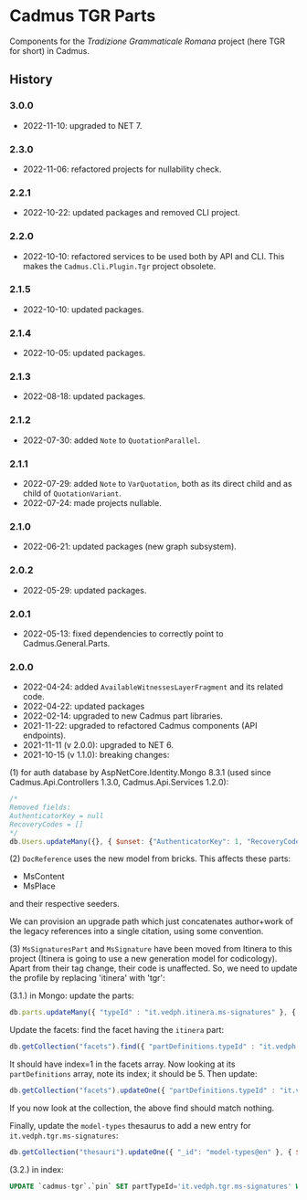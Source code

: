 # Cadmus TGR Parts

Components for the _Tradizione Grammaticale Romana_ project (here TGR for short) in Cadmus.

## History

### 3.0.0

- 2022-11-10: upgraded to NET 7.

### 2.3.0

- 2022-11-06: refactored projects for nullability check.

### 2.2.1

- 2022-10-22: updated packages and removed CLI project.

### 2.2.0

- 2022-10-10: refactored services to be used both by API and CLI. This makes the `Cadmus.Cli.Plugin.Tgr` project obsolete.

### 2.1.5

- 2022-10-10: updated packages.

### 2.1.4

- 2022-10-05: updated packages.

### 2.1.3

- 2022-08-18: updated packages.

### 2.1.2

- 2022-07-30: added `Note` to `QuotationParallel`.

### 2.1.1

- 2022-07-29: added `Note` to `VarQuotation`, both as its direct child and as child of `QuotationVariant`.
- 2022-07-24: made projects nullable.

### 2.1.0

- 2022-06-21: updated packages (new graph subsystem).

### 2.0.2

- 2022-05-29: updated packages.

### 2.0.1

- 2022-05-13: fixed dependencies to correctly point to Cadmus.General.Parts.

### 2.0.0

- 2022-04-24: added `AvailableWitnessesLayerFragment` and its related code.
- 2022-04-22: updated packages
- 2022-02-14: upgraded to new Cadmus part libraries.
- 2021-11-22: upgraded to refactored Cadmus components (API endpoints).
- 2021-11-11 (v 2.0.0): upgraded to NET 6.
- 2021-10-15 (v 1.1.0): breaking changes:

(1) for auth database by AspNetCore.Identity.Mongo 8.3.1 (used since Cadmus.Api.Controllers 1.3.0, Cadmus.Api.Services 1.2.0):

```js
/*
Removed fields:
AuthenticatorKey = null
RecoveryCodes = []
*/
db.Users.updateMany({}, { $unset: {"AuthenticatorKey": 1, "RecoveryCodes": 1} });
```

(2) `DocReference` uses the new model from bricks. This affects these parts:

- MsContent
- MsPlace

and their respective seeders.

We can provision an upgrade path which just concatenates author+work of the legacy references into a single citation, using some convention.

(3) `MsSignaturesPart` and `MsSignature` have been moved from Itinera to this project (Itinera is going to use a new generation model for codicology). Apart from their tag change, their code is unaffected. So, we need to update the profile by replacing 'itinera' with 'tgr':

(3.1.) in Mongo: update the parts:

```js
db.parts.updateMany({ "typeId" : "it.vedph.itinera.ms-signatures" }, { $set: { "typeId": "it.vedph.tgr.ms-signatures"}});
```

Update the facets: find the facet having the `itinera` part:

```js
db.getCollection("facets").find({ "partDefinitions.typeId" : "it.vedph.itinera.ms-signatures" });
```

It should have index=1 in the facets array. Now looking at its `partDefinitions` array, note its index; it should be 5. Then update:

```js
db.getCollection("facets").updateOne({ "partDefinitions.typeId" : "it.vedph.itinera.ms-signatures" }, { $set: { "partDefinitions.$.typeId": "it.vedph.tgr.ms-signatures"}});
```

If you now look at the collection, the above find should match nothing.

Finally, update the `model-types` thesaurus to add a new entry for `it.vedph.tgr.ms-signatures`:

```js
db.getCollection("thesauri").updateOne({ "_id": "model-types@en" }, { $push: { entries: { _id: "it.vedph.tgr.ms-signatures", value: "ms signatures" } } });
```

(3.2.) in index:

```sql
UPDATE `cadmus-tgr`.`pin` SET partTypeId='it.vedph.tgr.ms-signatures' WHERE partTypeId='it.vedph.itinera.ms-signatures';
```
